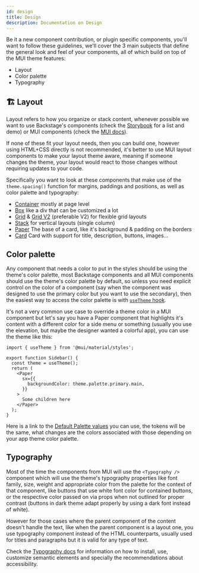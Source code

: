 ```yaml
---
id: design
title: Design
description: Documentation on Design
---
```


Be it a new component contribution, or plugin specific components, you'll want
to follow these guidelines, we'll cover the 3 main subjects that define the
general look and feel of your components, all of which build on top of the MUI
theme features:

- Layout
- Color palette
- Typography

## 🏗️ Layout

Layout refers to how you organize or stack content, whenever possible we want
to use Backstage's components (check the [Storybook][1] for a list and demo)
or MUI components (check the [MUI docs][2]).

If none of these fit your layout needs, then you can build one, however using
HTML+CSS directly is not recommended, it's better to use MUI layout components
to make your layout theme aware, meaning if someone changes the theme, your
layout would react to those changes without requiring updates to your code.

Specifically you want to look at these components that make use of the
`theme.spacing()` function for margins, paddings and positions, as well as
color palette and typography:

- [Container][3] mostly at page level
- [Box][4] like a div that can be customized a lot
- [Grid][5] & [Grid V2][6] (preferable V2) for flexible grid layouts
- [Stack][7] for vertical layouts (single column)
- [Paper][8] The base of a card, like it's background & padding on the borders
- [Card][9] Card with support for title, description, buttons, images...

## Color palette

Any component that needs a color to put in the styles should be using the
theme's color palette, most Backstage components and all MUI components should
use the theme's color palette by default, so unless you need explicit control
on the color of a component (say when the component was designed to use the
primary color but you want to use the secondary), then the easiest way to access
the color palette is with [`useTheme` hook](https://mui.com/material-ui/customization/theming/#accessing-the-theme-in-a-component).

It's not a very common use case to override a theme color in a MUI component
but let's say you have a Paper component that highlights it's content with a
different color for a side menu or something (usually you use the elevation,
but maybe the designer wanted a colorful app), you can use the theme like this:

```tsx
import { useTheme } from '@mui/material/styles';

export function Sidebar() {
  const theme = useTheme();
  return (
    <Paper
      sx={{
        backgroundColor: theme.palette.primary.main,
      }}
    >
      Some children here
    </Paper>
  );
}
```

Here is a link to the [Default Palette values][10] you can use, the tokens will be the same, what changes are the colors associated with those depending on
your app theme color palette.

## Typography

Most of the time the components from MUI will use the `<Typography />` component
which will use the theme's typography properties like font family, size, weight
and appropriate color from the palette for the context of that component, like
buttons that use white font color for contained buttons, or the respective color
passed on via props when not outlined for proper contrast (buttons in dark
theme adapt properly by using a dark font instead of white).

However for those cases where the parent component of the content doesn't handle
the text, like when the parent component is a layout one, you use typography
component instead of the HTML counterparts, usually used for titles and
paragraphs but it is valid for any type of text.

Check the [Typography docs][11] for information on how to install, use,
customize semantic elements and specially the recommendations about
accessibility.

[1]: http://backstage.io/storybook
[2]: https://mui.com/material-ui/getting-started/overview/
[3]: https://mui.com/material-ui/react-container/
[4]: https://mui.com/material-ui/react-box/
[5]: https://mui.com/material-ui/react-grid/
[6]: https://mui.com/material-ui/react-grid2/
[7]: https://mui.com/material-ui/react-stack/
[8]: https://mui.com/material-ui/react-paper/
[9]: https://mui.com/material-ui/react-card/
[10]: https://mui.com/material-ui/customization/palette/#default-values
[11]: https://mui.com/material-ui/react-typography
